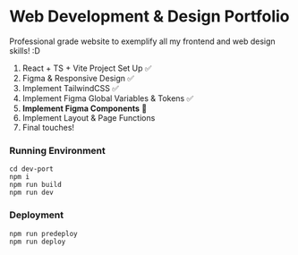 # Web Development & Design Portfolio

Professional grade website to exemplify all my frontend and web design skills! :D 

1. React + TS + Vite Project Set Up ✅
2. Figma & Responsive Design ✅
3. Implement TailwindCSS ✅
3. Implement Figma Global Variables & Tokens ✅
4. **Implement Figma Components** 📌
5. Implement Layout & Page Functions
6. Final touches!

### Running Environment
```
cd dev-port
npm i
npm run build
npm run dev
```
### Deployment
```
npm run predeploy
npm run deploy
```
